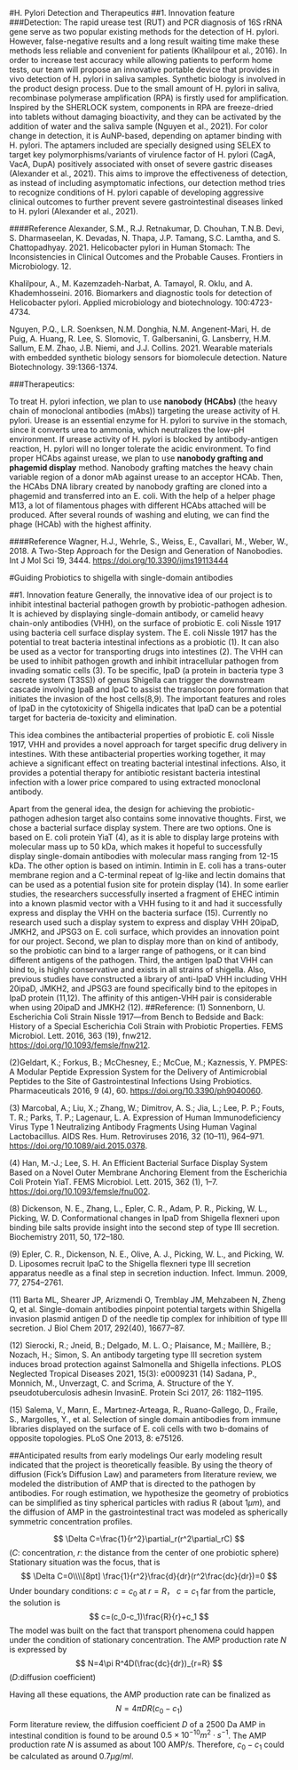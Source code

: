 #H. Pylori Detection and Therapeutics
##1. Innovation feature
###Detection:
The rapid urease test (RUT) and PCR diagnosis of 16S rRNA gene serve as two popular existing methods for the detection of H. pylori. However, false-negative results and a long result waiting time make these methods less reliable and convenient for patients (Khalilpour et al., 2016). In order to increase test accuracy while allowing patients to perform home tests, our team will propose an innovative portable device that provides in vivo detection of H. pylori in saliva samples. Synthetic biology is involved in the product design process. Due to the small amount of H. pylori in saliva, recombinase polymerase amplification (RPA) is firstly used for amplification. Inspired by the SHERLOCK system, components in RPA are freeze-dried into tablets without damaging bioactivity, and they can be activated by the addition of water and the saliva sample (Nguyen et al., 2021). For color change in detection, it is AuNP-based, depending on aptamer binding with H. pylori. The aptamers included are specially designed using SELEX to target key polymorphisms/variants of virulence factor of H. pylori (CagA, VacA, DupA) positively associated with onset of severe gastric diseases (Alexander et al., 2021). This aims to improve the effectiveness of detection, as instead of including asymptomatic infections, our detection method tries to recognize conditions of H. pylori capable of developing aggressive clinical outcomes to further prevent severe gastrointestinal diseases linked to H. pylori (Alexander et al., 2021).

####Reference
Alexander, S.M., R.J. Retnakumar, D. Chouhan, T.N.B. Devi, S. Dharmaseelan, K. Devadas, N. Thapa, J.P. Tamang, S.C. Lamtha, and S. Chattopadhyay. 2021. Helicobacter pylori in Human Stomach: The Inconsistencies in Clinical Outcomes and the Probable Causes. Frontiers in Microbiology. 12.

Khalilpour, A., M. Kazemzadeh-Narbat, A. Tamayol, R. Oklu, and A. Khademhosseini. 2016. Biomarkers and diagnostic tools for detection of Helicobacter pylori. Applied microbiology and biotechnology. 100:4723-4734.

Nguyen, P.Q., L.R. Soenksen, N.M. Donghia, N.M. Angenent-Mari, H. de Puig, A. Huang, R. Lee, S. Slomovic, T. Galbersanini, G. Lansberry, H.M. Sallum, E.M. Zhao, J.B. Niemi, and J.J. Collins. 2021. Wearable materials with embedded synthetic biology sensors for biomolecule detection. Nature Biotechnology. 39:1366-1374.

###Therapeutics:

To treat H. pylori infection, we plan to use **nanobody (HCAbs)** (the heavy chain of monoclonal antibodies (mAbs)) targeting the urease activity of H. pylori. Urease is an essential enzyme for H. pylori to survive in the stomach, since it converts urea to ammonia, which neutralizes the low-pH environment. If urease activity of H. pylori is blocked by antibody-antigen reaction, H. pylori will no longer tolerate the acidic environment. To find proper HCAbs against urease, we plan to use **nanobody grafting and phagemid display** method. Nanobody grafting matches the heavy chain variable region of a donor mAb against urease to an acceptor HCAb. Then, the HCAbs DNA library created by nanobody grafting are cloned into a phagemid and transferred into an E. coli. With the help of a helper phage M13, a lot of filamentous phages with different HCAbs attached will be produced. After several rounds of washing and eluting, we can find the phage (HCAb) with the highest affinity.

####Reference
Wagner, H.J., Wehrle, S., Weiss, E., Cavallari, M., Weber, W., 2018. A Two-Step Approach for the Design and Generation of Nanobodies. Int J Mol Sci 19, 3444. <https://doi.org/10.3390/ijms19113444>

#Guiding Probiotics to shigella with single-domain antibodies

##1. Innovation feature
Generally, the innovative idea of our project is to inhibit intestinal bacterial pathogen growth by probiotic-pathogen adhesion. It is achieved by displaying single-domain antibody, or camelid heavy chain-only antibodies (VHH), on the surface of probiotic E. coli Nissle 1917 using bacteria cell surface display system. The E. coli Nissle 1917 has the potential to treat bacteria intestinal infections as a probiotic (1). It can also be used as a vector for transporting drugs into intestines (2). The VHH can be used to inhibit pathogen growth and inhibit intracellular pathogen from invading somatic cells (3). To be specific, IpaD (a protein in bacteria type 3 secrete system (T3SS)) of genus Shigella can trigger the downstream cascade involving IpaB and IpaC to assist the translocon pore formation that initiates the invasion of the host cells(8,9). The important features and roles of IpaD in the cytotoxicity of Shigella indicates that IpaD can be a potential target for bacteria de-toxicity and elimination.

This idea combines the antibacterial properties of probiotic E. coli Nissle 1917, VHH and provides a novel approach for target specific drug delivery in intestines. With these antibacterial properties working together, it may achieve a significant effect on treating bacterial intestinal infections. Also, it provides a potential therapy for antibiotic resistant bacteria intestinal infection with a lower price compared to using extracted monoclonal antibody.

Apart from the general idea, the design for achieving the probiotic-pathogen adhesion target also contains some innovative thoughts. First, we chose a bacterial surface display system. There are two options. One is based on E. coli protein YiaT (4), as it is able to display large proteins with molecular mass up to 50 kDa, which makes it hopeful to successfully display single-domain antibodies with molecular mass ranging from 12-15 kDa. The other option is based on intimin. Intimin in E. coli has a trans-outer membrane region and a C-terminal repeat of Ig-like and lectin domains that can be used as a potential fusion site for protein display (14). In some earlier studies, the researchers successfully inserted a fragment of EHEC intimin into a known plasmid vector with a VHH fusing to it and had it successfully express and display the VHH on the bacteria surface (15). Currently no research used such a display system to express and display VHH 20ipaD, JMKH2, and JPSG3 on E. coli surface, which provides an innovation point for our project. Second, we plan to display more than on kind of antibody, so the probiotic can bind to a larger range of pathogens, or it can bind different antigens of the pathogen. Third, the antigen IpaD that VHH can bind to, is highly conservative and exists in all strains of shigella. Also, previous studies have constructed a library of anti-IpaD VHH including VHH 20ipaD, JMKH2, and JPSG3 are found specifically bind to the epitopes in IpaD protein (11,12). The affinity of this antigen-VHH pair is considerable when using 20ipaD and JMKH2 (12).
##Reference:
(1) Sonnenborn, U. Escherichia Coli Strain Nissle 1917—from Bench to Bedside and Back: History of a Special Escherichia Coli Strain with Probiotic Properties. FEMS Microbiol. Lett. 2016, 363 (19), fnw212. <https://doi.org/10.1093/femsle/fnw212>.

(2)Geldart, K.; Forkus, B.; McChesney, E.; McCue, M.; Kaznessis, Y. PMPES: A Modular Peptide Expression System for the Delivery of Antimicrobial Peptides to the Site of Gastrointestinal Infections Using Probiotics. Pharmaceuticals 2016, 9 (4), 60. <https://doi.org/10.3390/ph9040060>.

(3)  Marcobal, A.; Liu, X.; Zhang, W.; Dimitrov, A. S.; Jia, L.; Lee, P. P.; Fouts, T. R.; Parks, T. P.; Lagenaur, L. A. Expression of Human Immunodeficiency Virus Type 1 Neutralizing Antibody Fragments Using Human Vaginal Lactobacillus. AIDS Res. Hum. Retroviruses 2016, 32 (10–11), 964–971. <https://doi.org/10.1089/aid.2015.0378>.

(4)  Han, M.-J.; Lee, S. H. An Efficient Bacterial Surface Display System Based on a Novel Outer Membrane Anchoring Element from the Escherichia Coli Protein YiaT. FEMS Microbiol. Lett. 2015, 362 (1), 1–7. <https://doi.org/10.1093/femsle/fnu002>.

(8)  Dickenson, N. E., Zhang, L., Epler, C. R., Adam, P. R., Picking, W. L., Picking, W. D. Conformational changes in IpaD from Shigella flexneri upon binding bile salts provide insight into the second step of type III secretion. Biochemistry 2011, 50, 172–180.

(9)  Epler, C. R., Dickenson, N. E., Olive, A. J., Picking, W. L., and Picking, W. D. Liposomes recruit IpaC to the Shigella flexneri type III secretion apparatus needle as a final step in secretion induction. Infect. Immun. 2009, 77, 2754–2761.

(11)  Barta ML, Shearer JP, Arizmendi O, Tremblay JM, Mehzabeen N, Zheng Q, et al. Single-domain antibodies pinpoint potential targets within Shigella invasion plasmid antigen D of the needle tip complex for inhibition of type III secretion. J Biol Chem 2017, 292(40), 16677–87.

(12)  Sierocki, R.; Jneid, B.; Delgado, M. L. O.; Plaisance, M.; Maillère, B.; Nozach, H.; Simon, S. An antibody targeting type III secretion system induces broad protection against Salmonella and Shigella infections. PLOS Neglected Tropical Diseases 2021, 15(3): e0009231
(14)  Sadana, P., Monnich, M., Unverzagt, C. and Scrima, A. Structure of the Y. pseudotuberculosis adhesin InvasinE. Protein Sci 2017, 26: 1182–1195.

(15)  Salema, V., Marın, E., Martınez-Arteaga, R., Ruano-Gallego, D., Fraile, S., Margolles, Y., et al. Selection of single domain antibodies from immune libraries displayed on the surface of E. coli cells with two b-domains of opposite topologies. PLoS One 2013, 8: e75126.

##Anticipated results from early modelings
Our early modeling result indicated that the project is theoretically feasible.
By using the theory of diffusion (Fick’s Diffusion Law) and parameters from literature review, we modeled the distribution of AMP that is directed to the pathogen by antibodies. For rough estimation, we hypothesize the geometry of probiotics can be simplified as tiny spherical particles with radius R (about $1μm$), and the diffusion of AMP in the gastrointestinal tract was modeled as spherically symmetric concentration profiles.

$$
\Delta C=\frac{1}{r^2}\partial_r(r^2\partial_rC)
$$
($C$: concentration, $r$: the distance from the center of one probiotic sphere)
Stationary situation was the focus, that is
$$
\Delta C=0\\\\[8pt]
\frac{1}{r^2}\frac{d}{dr}(r^2\frac{dc}{dr})=0
$$
Under boundary conditions: $c=c_0$ at $r=R$， $c=c_1$ far from the particle, the solution is
$$
c=(c_0-c_1)\frac{R}{r}+c_1
$$
The model was built on the fact that transport phenomena could happen under the condition of stationary concentration.
The AMP production rate $N$ is expressed by
$$
N=4\pi R^4D(\frac{dc}{dr})_{r=R}
$$
($D$:diffusion coefficient)

Having all these equations, the AMP production rate can be finalized as
$$
N=4\pi DR(c_0-c_1)
$$
Form literature review, the diffusion coefficient $D$ of a 2500 Da AMP in intestinal condition is found to be around $0.5×10^{-10}  m^2\cdot s^{-1}$.
The AMP production rate $N$ is assumed as about 100 AMP/s.
Therefore, $c_0-c_1$ could be calculated as around $0.7 μg/ml$.
